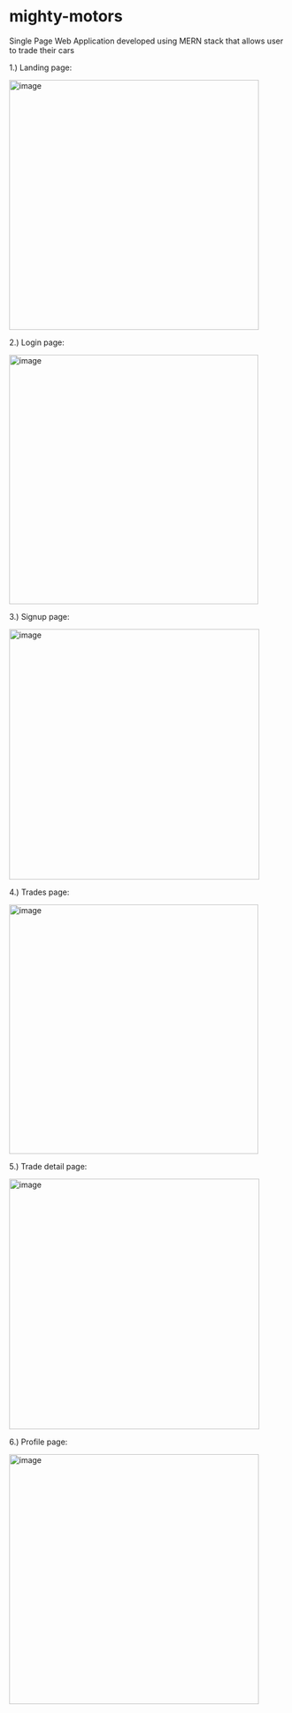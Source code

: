 # mighty-motors
Single Page Web Application developed using MERN stack that allows user to trade their cars

1.) Landing page:

<img width="451" alt="image" src="https://user-images.githubusercontent.com/20888821/216402983-5d7f67d9-4ca8-4120-8e0d-d1ecf4ab2885.png">

2.) Login page: 

<img width="450" alt="image" src="https://user-images.githubusercontent.com/20888821/216403087-e3723e57-d52c-4e50-877a-4ccc8e418d4c.png">

3.) Signup page:

<img width="452" alt="image" src="https://user-images.githubusercontent.com/20888821/216403183-11348a72-f404-42c4-a0a4-fe27d90d1e2f.png">

4.) Trades page:

<img width="450" alt="image" src="https://user-images.githubusercontent.com/20888821/216403248-a7ea07b7-2817-4a52-990f-31af2433af7c.png">

5.) Trade detail page:

<img width="452" alt="image" src="https://user-images.githubusercontent.com/20888821/216403309-cabbb9ae-61f7-47b7-9a2b-c0de4b97cee6.png">

6.) Profile page:

<img width="451" alt="image" src="https://user-images.githubusercontent.com/20888821/216403372-d8bca1b3-2b94-457d-a384-b40b4377a0d2.png">









	

